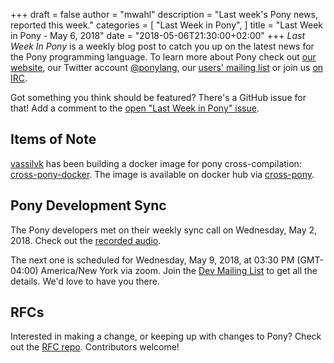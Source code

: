 +++
draft = false
author = "mwahl"
description = "Last week's Pony news, reported this week."
categories = [
    "Last Week in Pony",
]
title = "Last Week in Pony - May 6, 2018"
date = "2018-05-06T21:30:00+02:00"
+++
_Last Week In Pony_ is a weekly blog post to catch you up on the latest news for the Pony programming language. To learn more about Pony check out [our website](ponylang.org), our Twitter account [@ponylang](https://twitter.com/ponylang), our [users' mailing list](https://pony.groups.io/g/user) or join us [on IRC](https://webchat.freenode.net/?channels=%23ponylang). 

Got something you think should be featured? There's a GitHub issue for that! Add a comment to the [open "Last Week in Pony" issue](https://github.com/ponylang/ponylang.github.io/issues?q=is%3Aissue+is%3Aopen+label%3Alast-week-in-pony).
<!--more-->

## Items of Note

[vassilvk](https://github.com/vassilvk) has been building a docker image for pony cross-compilation: [cross-pony-docker](https://github.com/vassilvk/cross-pony-docker). The image is available on docker hub via [cross-pony](https://hub.docker.com/r/vassilvk/cross-pony/).

## Pony Development Sync

The Pony developers met on their weekly sync call on Wednesday, May 2, 2018. Check out the [recorded audio](https://pony.groups.io/g/dev/files/Pony%20Sync/2018_05_02).

The next one is scheduled for Wednesday, May 9, 2018, at 03:30 PM (GMT-04:00) America/New York via zoom. Join the [Dev Mailing List](https://pony.groups.io/g/dev) to get all the details. We'd love to have you there.


## RFCs

Interested in making a change, or keeping up with changes to Pony? Check out the [RFC repo](https://github.com/ponylang/rfcs). Contributors welcome!
